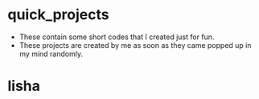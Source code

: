 # quick_projects
 - These contain some short codes that I created just for fun.
 - These projects are created by me as soon as they came popped up in my mind randomly.
# lisha
